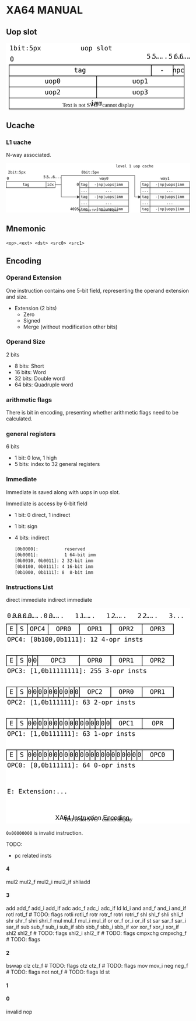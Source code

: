 # XA64 MANUAL

## Uop slot

![](./pictures/manual_uop_slot.svg)

## Ucache

### L1 uache

N-way associated.

![](./pictures/manual_l1ucahe.svg)

## Mnemonic

```
<op>.<ext> <dst> <src0> <src1>
```

## Encoding

### Operand Extension

One instruction contains one 5-bit field,
representing the operand extension and size.

* Extension (2 bits)
  * Zero
  * Signed
  * Merge (without modification other bits)

### Operand Size

2 bits

* 8 bits: Short
* 16 bits: Word
* 32 bits: Double word
* 64 bits: Quadruple word

### arithmetic flags

There is bit in encoding,
presenting whether arithmetic flags need to be calculated. 

### general registers

6 bits

* 1 bit: 0 low, 1 high
* 5 bits: index to 32 general registers

### Immediate

Immediate is saved along with uops in uop slot.

Immediate is access by 6-bit field

* 1 bit: 0 direct, 1 indirect
* 1 bit: sign
* 4 bits: indirect

  ```
  [0b0000]:          reserved
  [0b0001]:          1 64-bit imm
  [0b0010, 0b0011]: 2 32-bit imm
  [0b0100, 0b0111]: 4 16-bit imm
  [0b1000, 0b1111]: 8  8-bit imm
  ```

### Instructions List

direct immediate
indirect immediate

![](./pictures/manual_inst_encoding.svg)

`0x00000000` is invalid instruction.

TODO:

* pc related insts

#### 4

mul2
mul2_f
mul2_i
mul2_if
shliadd

#### 3

add
add_f
add_i
add_if
adc
adc_f
adc_i
adc_if
ld
ld_i
and
and_f
and_i
and_if
rotl
rotl_f # TODO: flags
rotli
rotli_f
rotr
rotr_f
rotri
rotri_f
shl
shl_f
shli
shli_f
shr
shr_f
shri
shri_f
mul
mul_f
mul_i
mul_if
or
or_f
or_i
or_if
st
sar
sar_f
sar_i
sar_if
sub
sub_f
sub_i
sub_if
sbb
sbb_f
sbb_i
sbb_if
xor
xor_f
xor_i
xor_if
shl2
shl2_f # TODO: flags
shl2_i
shl2_if # TODO: flags
cmpxchg
cmpxchg_f # TODO: flags

#### 2

bswap
clz
clz_f # TODO: flags
ctz
ctz_f # TODO: flags
mov
mov_i
neg
neg_f # TODO: flags
not
not_f # TODO: flags
ld
st

#### 1

#### 0

invalid
nop

